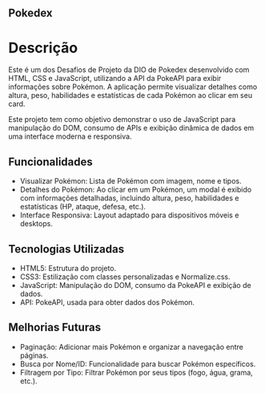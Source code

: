 ## Pokedex

# Descrição

Este é um dos Desafios de Projeto da DIO de Pokedex desenvolvido com HTML, CSS e JavaScript, utilizando a API da PokeAPI para exibir informações sobre Pokémon. A aplicação permite visualizar detalhes como altura, peso, habilidades e estatísticas de cada Pokémon ao clicar em seu card.

Este projeto tem como objetivo demonstrar o uso de JavaScript para manipulação do DOM, consumo de APIs e exibição dinâmica de dados em uma interface moderna e responsiva.

## Funcionalidades

- Visualizar Pokémon: Lista de Pokémon com imagem, nome e tipos.
- Detalhes do Pokémon: Ao clicar em um Pokémon, um modal é exibido com informações detalhadas, incluindo altura, peso, habilidades e estatísticas (HP, ataque, defesa, etc.).
- Interface Responsiva: Layout adaptado para dispositivos móveis e desktops.


## Tecnologias Utilizadas

- HTML5: Estrutura do projeto.
- CSS3: Estilização com classes personalizadas e Normalize.css.
- JavaScript: Manipulação do DOM, consumo da PokeAPI e exibição de dados.
- API: PokeAPI, usada para obter dados dos Pokémon.


## Melhorias Futuras

- Paginação: Adicionar mais Pokémon e organizar a navegação entre páginas.
- Busca por Nome/ID: Funcionalidade para buscar Pokémon específicos.
- Filtragem por Tipo: Filtrar Pokémon por seus tipos (fogo, água, grama, etc.).
